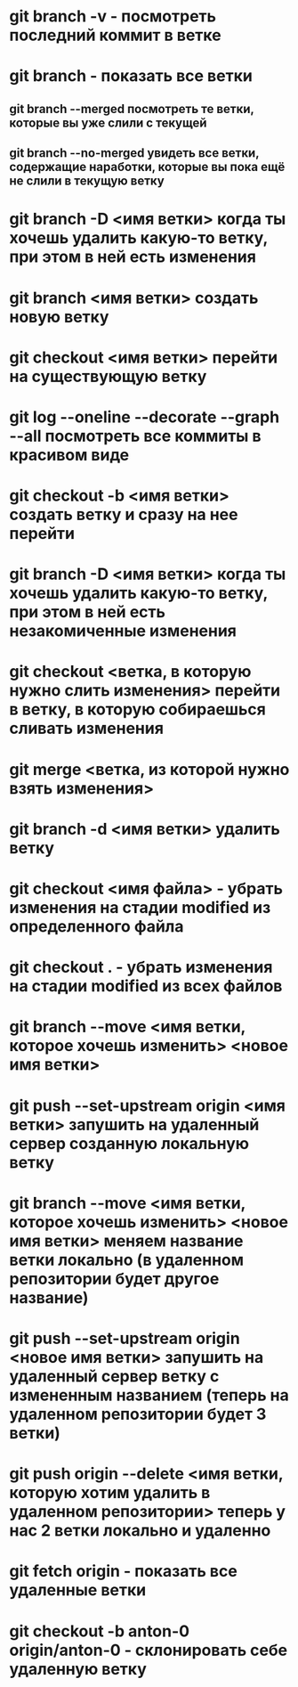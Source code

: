 # git branch -v - посмотреть последний коммит в ветке

# git branch - показать все ветки 

## git branch --merged посмотреть те ветки, которые вы уже слили с текущей

## git branch --no-merged увидеть все ветки, содержащие наработки, которые вы пока ещё не слили в текущую ветку


# git branch -D <имя ветки> когда ты хочешь удалить какую-то ветку, при этом в ней есть изменения

# git branch <имя ветки> создать новую ветку 

# git checkout <имя ветки> перейти на существующую ветку 

# git log --oneline --decorate --graph --all посмотреть все коммиты в красивом виде

# git checkout -b <имя ветки> создать ветку и сразу на нее перейти

# git branch -D <имя ветки> когда ты хочешь удалить какую-то ветку, при этом в ней есть незакомиченные изменения 

# git checkout <ветка, в которую нужно слить изменения> перейти в ветку, в которую собираешься сливать изменения 
# git merge <ветка, из которой нужно взять изменения>

# git branch -d <имя ветки> удалить ветку

# git checkout <имя файла> - убрать изменения на стадии modified из определенного файла
# git checkout . - убрать изменения на стадии modified из всех файлов

# git branch --move <имя ветки, которое хочешь изменить> <новое имя ветки> 

<!-- --------- -->
# git push --set-upstream origin <имя ветки> запушить на удаленный сервер созданную локальную ветку
# git branch --move <имя ветки, которое хочешь изменить> <новое имя ветки> меняем название ветки локально (в удаленном репозитории будет другое название)
# git push --set-upstream origin <новое имя ветки> запушить на удаленный сервер ветку с измененным названием (теперь на удаленном репозитории будет 3 ветки)
# git push origin --delete <имя ветки, которую хотим удалить в удаленном репозитории> теперь у нас 2 ветки локально и удаленно
<!-- -------------- -->

# git fetch origin - показать все удаленные ветки

# git checkout -b anton-0 origin/anton-0 - склонировать себе удаленную ветку

